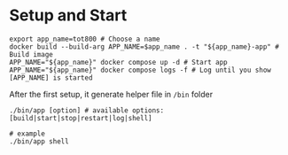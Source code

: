 # Setup and Start
```shell
export app_name=tot800 # Choose a name
docker build --build-arg APP_NAME=$app_name . -t "${app_name}-app" # Build image
APP_NAME="${app_name}" docker compose up -d # Start app
APP_NAME="${app_name}" docker compose logs -f # Log until you show [APP_NAME] is started
```

After the first setup, it generate helper file in `/bin` folder
```shell
./bin/app [option] # available options: [build|start|stop|restart|log|shell]

# example
./bin/app shell
```